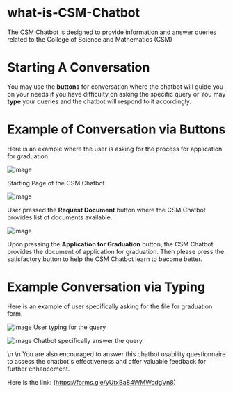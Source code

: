 # what-is-CSM-Chatbot

The CSM Chatbot is designed to provide information and answer queries related to the College of Science and Mathematics (CSM)

# Starting A Conversation

You may use the **buttons** for conversation where the chatbot will guide you on your needs if you have difficulty on asking the specific query or
You may **type** your queries and the chatbot will respond to it accordingly.

# Example of Conversation via Buttons

Here is an example where the user is asking for the process for application for graduation

![image](https://github.com/memercz/what-is-CSM-Chatbot/assets/161113570/fa611519-3eef-4e92-a292-28da17684b86)


Starting Page of the CSM Chatbot

![image](https://github.com/memercz/what-is-CSM-Chatbot/assets/161113570/91eb219e-b474-4647-9228-6aff1566ffc3)


User pressed the **Request Document** button where the CSM Chatbot provides list of documents available.

![image](https://github.com/memercz/what-is-CSM-Chatbot/assets/161113570/767d34e2-7f04-41a3-a277-0b691aa3ef8a)


Upon pressing the **Application for Graduation** button, the CSM Chatbot provides the  document of application for graduation.
Then please press the satisfactory button to help the CSM Chatbot learn to become better.



# Example Conversation via Typing
Here is an example of user specifically asking for the file for graduation form.

![image](https://github.com/memercz/what-is-CSM-Chatbot/assets/161113570/3fdc4a92-b597-45b7-b8d1-86a22ae46be8)
User typing for the query

![image](https://github.com/memercz/what-is-CSM-Chatbot/assets/161113570/ebe7bd7e-6cb3-4ddd-a561-b331f7ae9cff)
Chatbot specifically answer the query

\n
\n
You are also encouraged to answer this chatbot usability questionnaire to assess the chatbot's effectiveness and offer valuable feedback for further enhancement.

Here is the link: (https://forms.gle/yUtxBa84WMWcdgVn8)




